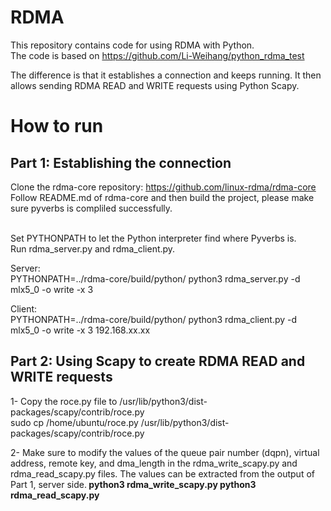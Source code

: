 # RDMA
This repository contains code for using RDMA with Python. <br>
The code is based on https://github.com/Li-Weihang/python_rdma_test

The difference is that it establishes a connection and keeps running. It then allows sending RDMA READ and WRITE requests using Python Scapy.

# How to run

## Part 1: Establishing the connection
Clone the rdma-core repository: https://github.com/linux-rdma/rdma-core <br>
Follow README.md of rdma-core and then build the project, please make sure pyverbs is compliled successfully. <br><br>

Set PYTHONPATH to let the Python interpreter find where Pyverbs is.<br>
Run rdma_server.py and rdma_client.py.<br>

Server:<br>
PYTHONPATH=../rdma-core/build/python/ python3 rdma_server.py -d mlx5_0 -o write -x 3<br>

Client:<br>
    PYTHONPATH=../rdma-core/build/python/ python3 rdma_client.py -d mlx5_0 -o write -x 3 192.168.xx.xx<br>

## Part 2: Using Scapy to create RDMA READ and WRITE requests
1- Copy the roce.py file to /usr/lib/python3/dist-packages/scapy/contrib/roce.py <br>
sudo cp /home/ubuntu/roce.py /usr/lib/python3/dist-packages/scapy/contrib/roce.py

2- Make sure to modify the values of the queue pair number (dqpn), virtual address, remote key, and dma_length in the rdma_write_scapy.py and rdma_read_scapy.py files. The values can be extracted from the output of Part 1, server side.<b>
python3 rdma_write_scapy.py
python3 rdma_read_scapy.py
